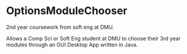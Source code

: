 # OptionsModuleChooser

2nd year coursework from soft eng at DMU. 

Allows a Comp Sci or Soft Eng student at DMU to choose their 3rd year modules through an GUI Desktop App written in Java.
